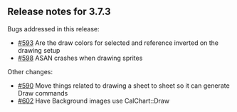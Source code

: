 ## Release notes for 3.7.3

Bugs addressed in this release:

* [#593](../../issues/593) Are the draw colors for selected and reference inverted on the drawing setup
* [#598](../../issues/598) ASAN crashes when drawing sprites

Other changes:

* [#590](../../issues/590) Move things related to drawing a sheet to sheet so it can generate Draw commands
* [#602](../../issues/602) Have Background images use CalChart::Draw

